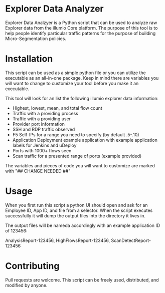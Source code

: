 # Explorer Data Analyzer

Explorer Data Analzyer is a Python script that can be used to analyze raw Explorer data from the illumio Core platform.
The purpose of this tool is to help people identify particular traffic patterns for the purpose of building Micro-Segmentation policies.

# Installation

This script can be used as a simple python file or you can utilize the executable as an all-in-one package. Keep in mind there are variables
you will want to change to customize your tool before you make it an executable. 

This tool will look for an list the following illumio explorer data information:
- Highest, lowest, mean, and total flow count
- Traffic with a providing process
- Traffic with a providing user
- Provider port information
- SSH and RDP traffic observed
- F5 Self-IPs for a range you need to specify (by default .5-.10)
- Application Deployment example application with example application labels for Jenkins and uDeploy
- Ports with 1000+ flows seen
- Scan traffic for a presented range of ports (example provided)

The variables and pieces of code you will want to customize are marked with "## CHANGE NEEDED ##"


# Usage

When you first run this script a python UI should open and ask for an Employee ID, App ID, and file from a selector.
When the script executes successfully it will dump the output files into the directory it lives in.

The output files will be nameda accordingly with an example application ID of 123456:

AnalysisReport-123456, HighFlowsReport-123456, ScanDetectReport-123456

# Contributing

Pull requests are welcome. This script can be freely used, distributed, and modified by anyone.
